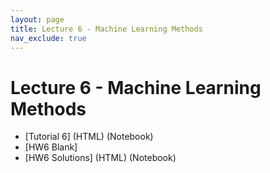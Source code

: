 ```yaml
---
layout: page
title: Lecture 6 - Machine Learning Methods
nav_exclude: true
---
```



# Lecture 6 - Machine Learning Methods

- [Tutorial 6] (HTML) (Notebook)
- [HW6 Blank]
- [HW6 Solutions]  (HTML) (Notebook)
